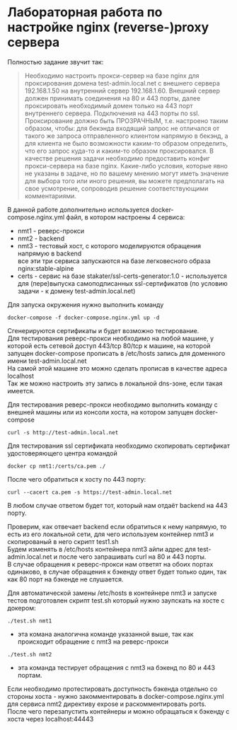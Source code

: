 Лабораторная работа по настройке nginx (reverse-)proxy сервера
====

Полностью задание звучит так:
>Необходимо настроить прокси-сервер на базе nginx для проксирования домена test-admin.local.net с внешнего сервера 192.168.1.50 на внутренний сервер 192.168.1.60.
>Внешний сервер должен принимать соединения на 80 и 443 порты, далее проксировать необходимый домен только на 443 порт внутреннего сервера. Подключения на 443 порты по ssl.
>Проксирование должно быть ПРОЗРАЧНЫМ, т.е. настроено таким образом, чтобы: для бекэнда входящий запрос не отличался от такого же запроса отправленного клиентом напрямую в бекэнд, а для клиента не было возможности каким-то образом определить, что его запрос куда-то и каким-то образом проксировался.
>В качестве решения задачи необходимо предоставить конфиг прокси-сервера на базе nginx.
>Какие-либо условия, которые явно не указаны в задаче, но по вашему мнению могут иметь значение для выбора того или иного решения, вы можете предполагать на свое усмотрение, сопроводив решение соответствующими комментариями.

В данной работе дополнительно используется docker-compose.nginx.yml файл, в котором настроены 4 сервиса:
- nmt1 - реверс-прокси
- nmt2 - backend
- nmt3 - тестовый хост, с которого моделируются обращения напрямую в backend  
все эти три сервиса запускаются на базе легковесного образа nginx:stable-alpine
- certs - сервис на базе stakater/ssl-certs-generator:1.0 - используется для (пере)выпуска самоподписанных ssl-сертификатов (по условию задачи - к домену test-admin.local.net)

Для запуска окружения нужно выполнить команду
~~~
docker-compose -f docker-compose.nginx.yml up -d
~~~
Сгенерируются сертификаты и будет возможно тестирование.  
Для тестирования реверс-прокси необходимо на любой машине, у которой есть сетевой доступ 443/tcp 80/tcp к машине, на которой запущен docker-compose прописать в /etc/hosts запись для доменного имени test-admin.local.net  
На самой этой машине это можно сделать прописав в качестве адреса localhost  
Так же можно настроить эту запись в локальной dns-зоне, если такая имеется.

Для тестирования реверс-прокси необходимо выполнить команду с внешней машины или из консоли хоста, на котором запущен docker-compose
~~~
curl -s http://test-admin.local.net
~~~
Для тестирования ssl сертификата необходимо скопировать сертификат удостоверяющего центра командой
~~~
docker cp nmt1:/certs/ca.pem ./
~~~
После чего обратиться к хосту по 443 порту:
~~~
curl --cacert ca.pem -s https://test-admin.local.net
~~~
В любом случае ответом будет тот, который нам отдаёт backend на 443 порту.

Проверим, как отвечает backend если обратиться к нему напрямую, то есть из его локальной сети, для чего используем контейнер nmt3 и скопированый в него скрипт test1.sh  
Будем изменять в /etc/hosts контейнера nmt3 айпи адрес для test-admin.local.net и после чего запрашивать curl на 80 и 443 порты.  
В случае обращения к реверс-прокси нам ответят на обоих портах одинаково, в случае обращения к бэкенду ответ будет только один, так как 80 порт на бэкенде не слушается.

Для автоматической замены /etc/hosts в контейнере nmt3 и запуске тестов подготовлен скрипт test.sh который нужно заупскать на хосте с докером:
~~~
./test.sh nmt1
~~~
- эта комана аналогична команде указанной выше, так как происходит обращение с nmt3 на реверс-прокси
~~~
./test.sh nmt2
~~~
- эта команда тестирует обращения с nmt3 на бэкенд по 80 и 443 портам.

Если необходимо протестировать доступность бэкенда отдельно со стороны хоста - нужно закомментировать в docker-compose.nginx.yml для сервиса nmt2 директиву expose и раскомментировать ports.  
После чего перезапустить контейнеры и можно обращаться к бэкенду с хоста через localhost:44443
